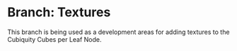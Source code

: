 # Branch: Textures  

This branch is being used as a development areas for adding textures to the Cubiquity Cubes per Leaf Node. 
